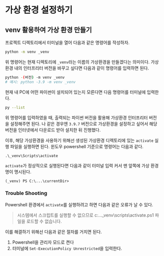 # 가상 환경 설정하기
## venv 활용하여 가상 환경 만들기
프로젝트 디렉토리에서 터미널을 열어 다음과 같은 명령어를 작성하자.
``` bash
python -m venv _venv
```
위 명령어는 현재 디렉토리에 `_venv`라는 이름의 가상환경을 만들겠다는 의미이다. 가상 환경 내의 인터프리터 버전을 바꾸고 싶다면 다음과 같이 명령어를 입력하면 된다.

``` bash
python -(버전) -m venv _venv
# 예시: python -3.9 -m venv _venv
```

현재 내 PC에 어떤 파이썬이 설치되어 있는지 모른다면 다음 명령어를 터미널에 입력한다.

``` bash
py --list
```
위 명령어를 입력하였을 때, 출력되는 파이썬 버전을 활용해 가상환경 인터프리터 버전을 설정해주면 된다. 나 같은 경우엔 `3.9.7` 버전으로 가상환경을 설정하고 싶어서 해당 버전을 인터넷에서 다운로드 받아 설치한 뒤 진행했다.

이후, 해당 가상환경을 사용하기 위해선 생성된 가상환경 디렉토리에 있는 `activate` 실행 파일을 실행하면 된다. 윈도우 powershell 기준으로 명령어는 다음과 같다.

``` shell
.\_venv\Scripts\activate
```

`activate`가 정상적으로 실행된다면 다음과 같이 터미널 입력 커서 맨 앞쪽에 가상 환경명이 명시된다.

``` shell
(_venv) PS C:\...\currentDir> 
```

### Trouble Shooting
Powershell 환경에서 `activate`를 실행하려고 하면 다음과 같은 오류가 날 수 있다.

> 시스템에서 스크립트를 실행할 수 없으므로 c:\...\_venv\scripts\activate.ps1 파일을 로드할 수 없습니다.

이를 해결하기 위해선 다음과 같은 절차를 거치면 된다.

1. Powershell을 관리자 모드로 켠다
2. 터미널에 `Set-ExecutionPolicy Unrestricted`을 입력한다.